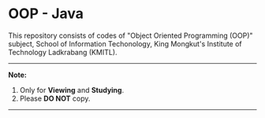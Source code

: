 # OOP - Java
This repository consists of codes of "Object Oriented Programming (OOP)" subject, School of Information Techonology, King Mongkut's Institute of Technology Ladkrabang (KMITL).


_____

<b>Note:</b>
<ol>
  <li>Only for <b>Viewing</b> and <b>Studying</b>.</li>
  <li>Please <b>DO NOT</b> copy.</li>
</ol>

_____
